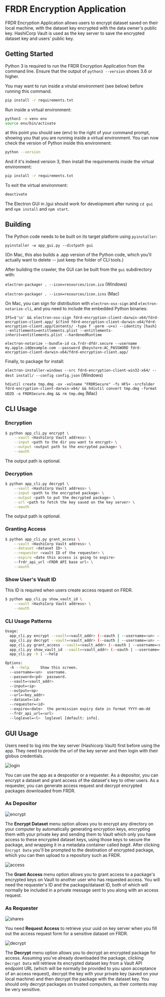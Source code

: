 # FRDR Encryption Application

FRDR Encryption Application allows users to encrypt dataset saved on their local machine, with the dataset key encrypted with the data owner's public key. HashiCorp Vault is used as the key server to save the encrypted dataset key and users' public key.

## Getting Started

Python 3 is required to run the FRDR Encryption Application from the command line. Ensure that the output of `python3 --version` shows 3.6 or higher.  

You may want to run inside a virutal environment (see below) before running this command.
```sh
pip install -r requirements.txt
```

Run inside a virtual environment:
```sh
python3 -m venv env
source env/bin/activate
```
at this point you should see (env) to the right of your command prompt, showing you that you are running inside a virtual environment.  You can now check the version of Python inside this environment:
```sh
python --version
```
And if it's indeed version 3, then install the requirements inside the virtual environment:
```sh
pip install -r requirements.txt
```
To exit the virtual environment:
```sh
deactivate
```

The Electron GUI in /gui should work for development after runing  `cd gui` and `npm install` and `npm start`.


## Building
The Python code needs to be built on its target platform using `pyinstaller`:

`pyinstaller -w app_gui.py --distpath gui`

(On Mac, this also builds a .app version of the Python code, which you'll actually want to delete -- just keep the folder of CLI tools.)

After building the crawler, the GUI can be built from the `gui` subdirectory with:

`electron-packager . --icon=resources/icon.ico` (Windows)

`electron-packager . --icon=resources/icon.icns` (Mac)

On Mac, you can sign for distribution with `electron-osx-sign` and `electron-notarize-cli`, and you need to include the embedded Python binaries:

`IFS=$'\n' && electron-osx-sign fdrd-encryption-client-darwin-x64/fdrd-encryption-client.app/ $(find fdrd-encryption-client-darwin-x64/fdrd-encryption-client.app/Contents/ -type f -perm -u+x) --identity [hash] --entitlements=entitlements.plist --entitlements-inherit=entitlements.plist --hardenedRuntime`

`electron-notarize --bundle-id ca.frdr-dfdr.secure --username my.apple.id@example.com --password @keystore:AC_PASSWORD fdrd-encryption-client-darwin-x64/fdrd-encryption-client.app/`

Finally, to package for install:

`electron-installer-windows --src fdrd-encryption-client-win32-x64/ --dest install/ --config config.json` (Windows)

`hdiutil create tmp.dmg -ov -volname "FRDRSecure" -fs HFS+ -srcfolder fdrd-encryption-client-darwin-x64/ && hdiutil convert tmp.dmg -format UDZO -o FRDRSecure.dmg && rm tmp.dmg` (Mac)


## CLI Usage
### Encryption
```sh
$ python app_cli.py encrypt \
    --vault <HashiCorp Vault address> \
    --input <path to the dir you want to encrypt> \
    --output <output path to the encrypted package> \
    --oauth
```
The output path is optional.

### Decryption
```sh
$ python app_cli.py decrypt \
    --vault <HashiCorp Vault address> \
    --input <path to the encrypted package> \
    --output <path to put the decrypted package> \
    --url <path to fetch the key saved on the key server> \
    --oauth
```
The output path is optional.

### Granting Access
```sh
$ python app_cli.py grant_access \
    --vault <HashiCorp Vault address> \
    --dataset <dataset ID> \
    --requester <vault ID of the requester> \
    --expire <date this access is going to expire>
    --frdr_api_url <FRDR API base url> \
    --oauth
```

### Show User's Vault ID
This ID is required when users create access request on FRDR.
```sh
$ python app_cli.py show_vault_id \
    --vault <HashiCorp Vault address> \
    --oauth
```

### CLI Usage Patterns
```sh
Usage:
  app_cli.py encrypt --vault=<vault_addr> (--oauth | --username=<un> --password=<pd>) --input=<ip> [--output=<op>] [--loglevel=<l>]
  app_cli.py decrypt --vault=<vault_addr> (--oauth | --username=<un> --password=<pd>) --input=<ip> --url=<key_addr> [--output=<op>] [--loglevel=<l>]
  app_cli.py grant_access --vault=<vault_addr> (--oauth | --username=<un> --password=<pd>) --dataset=<id> --requester=<id> --expire=<date> --frdr_api_url=<url> [--loglevel=<l>]
  app_cli.py show_vault_id --vault=<vault_addr> (--oauth | --username=<un> --password=<pd>)
  app_cli.py -h | --help

Options:
  -h --help     Show this screen.
  --username=<un>  username.
  --password=<pd>  password.
  --vault=<vault_addr>
  --input=<ip>
  --output=<op>
  --url=<key_addr>
  --dataset=<id>
  --requester=<id>
  --expire=<date>  the permission expiry date in format YYYY-mm-dd
  --frdr_api_url=<url>
  --loglevel=<l>  loglevel [default: info].
```

## GUI Usage

Users need to log into the key server (Hashicorp Vault) first before using the app. They need to provide the url of the key server and then login with their globus credentials. 

![login](doc/img/login.png)

You can use the app as a despostior or a requester. As a depositor, you can encrypt a dataset and grant access of the dataset's key to other users. As a requester, you can generate access request and decrypt encrypted packages downloaded from FRDR. 

### As Depositor

![encrypt](doc/img/encrypt.png)

The **Encrypt Dataset** menu option allows you to encrypt any directory on your computer by automatically generating encryption keys, encrypting them with your private key and sending them to Vault which only you have access to these encrypted dataset keys, using those keys to secure the package, and wrapping it in a metadata container called *bagit*. After clicking `Encrypt Data` you'll be prompted to the destination of encrypted package, which you can then upload to a repository such as FRDR.

![access](doc/img/grant_access.png)

The **Grant Access** menu option allows you to grant access to a package's encrypted keys on Vault to another user who has requested access. You will need the requester's ID and the package/dataset ID, both of which will normally be included in a private message sent to you along with an access request.

### As Requester

![shares](doc/img/request_access.png) 

You need **Request Access** to retrieve your uuid on key server when you fill out the access request form for a sensitive dataset on FRDR.

![decrypt](doc/img/decrypt.png)

The **Decrypt** menu option allows you to decrypt an encrypted package for access. Assuming you've already downloaded the package, clicking `Decrypt Data` will retrieve its encrypted dataset key from a Vault API endpoint URL (which will be normally be provided to you upon acceptance of an access request), decrypt the key with your private key (saved on your local machine) and then decrypt the package with the dataset key. You should only decrypt packages on trusted computers, as their contents may be very sensitive.
